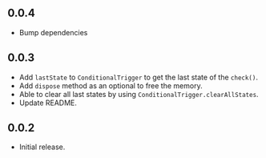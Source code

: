 ## 0.0.4

* Bump dependencies

## 0.0.3

* Add `lastState` to `ConditionalTrigger` to get the last state of the `check()`.
* Add `dispose` method as an optional to free the memory.
* Able to clear all last states by using `ConditionalTrigger.clearAllStates`.
* Update README.

## 0.0.2

* Initial release.
